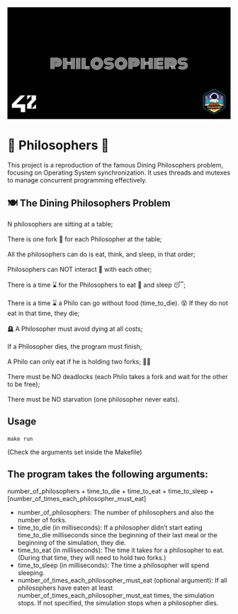 <img src="./cover-philosophers.png"/>

# 🤔 Philosophers 🤔

This project is a reproduction of the famous Dining Philosophers problem, focusing on Operating System synchronization. It uses threads and mutexes to manage concurrent programming effectively.

## 🍽️ The Dining Philosophers Problem
N philosophers are sitting at a table;<br /><br />
There is one fork 🍴 for each Philosopher at the table;<br /><br />
All the philosophers can do is eat, think, and sleep, in that order;<br /><br />
Philosophers can NOT interact 💬 with each other;<br /><br />
There is a time ⌛ for the Philosophers to eat 🥘 and sleep 😴;<br /><br />
There is a time ⌛ a Philo can go without food (time_to_die). 😵 If they do not eat in that time, they die;<br /><br />
🪦 A Philosopher must avoid dying at all costs;<br /><br />
If a Philosopher dies, the program must finish;<br /><br />
A Philo can only eat if he is holding two forks; 🍴🍴<br /><br />
There must be NO deadlocks (each Philo takes a fork and wait for the other to be free);<br /><br />
There must be NO starvation (one philosopher never eats).

## Usage 
```
make run
```
(Check the arguments set inside the Makefile)

## The program takes the following arguments:
number_of_philosophers + time_to_die + time_to_eat + time_to_sleep + [number_of_times_each_philosopher_must_eat]

- number_of_philosophers: The number of philosophers and also the number of forks.
- time_to_die (in milliseconds): If a philosopher didn’t start eating time_to_die milliseconds since the beginning of their last meal or the beginning of the simulation, they die.
- time_to_eat (in milliseconds): The time it takes for a philosopher to eat. (During that time, they will need to hold two forks.)
- time_to_sleep (in milliseconds): The time a philosopher will spend sleeping.
- number_of_times_each_philosopher_must_eat (optional argument): If all philosophers have eaten at least number_of_times_each_philosopher_must_eat times, the simulation stops. If not specified, the simulation stops when a philosopher dies.
